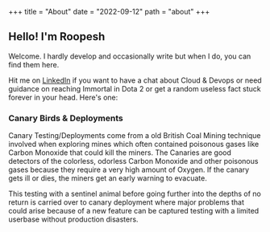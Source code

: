 +++
title = "About"
date = "2022-09-12"
path = "about"
+++

## Hello! I'm Roopesh

Welcome. I hardly develop and occasionally write but when I do, you can find them here.

Hit me on [LinkedIn](https://www.linkedin.com/in/roopeshvs) if you want to have a chat about Cloud & Devops or need guidance on reaching Immortal in Dota 2 or get a random useless fact stuck forever in your head. Here's one:

### Canary Birds & Deployments

Canary Testing/Deployments come from a old British Coal Mining technique involved when exploring mines which often contained poisonous gases like Carbon Monoxide that could kill the miners. The Canaries are good detectors of the colorless, odorless Carbon Monoxide and other poisonous gases because they require a very high amount of Oxygen. If the canary gets ill or dies, the miners get an early warning to evacuate. 

This testing with a sentinel animal before going further into the depths of no return is carried over to canary deployment where major problems that could arise because of a new feature can be captured testing with a limited userbase without production disasters.